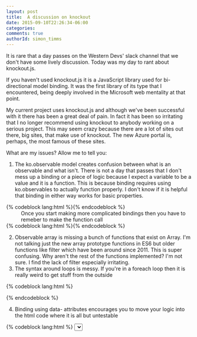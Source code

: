 ```yaml
---
layout: post
title:  A discussion on knockout
date: 2015-09-10T22:26:34-06:00
categories:
comments: true
authorId: simon_timms
---
```


It is rare that a day passes on the Western Devs' slack channel that we don't have some lively discussion. Today was my day to rant about knockout.js. 

If you haven't used knockout.js it is a JavaScript library used for bi-directional model binding. It was the first library of its type that I encountered, being deeply involved in the Microsoft web mentality at that point. 

My current project uses knockout.js and although we've been successful with it there has been a great deal of pain. In fact it has been so irritating that I no longer recommend using knockout to anybody working on a serious project. This may seem crazy because there are a lot of sites out there, big sites, that make use of knockout. The new Azure portal is, perhaps, the most famous of these sites.

What are my issues? Allow me to tell you: 

<ol>
	<li> The ko.observable model creates confusion between what is an observable and what isn't. There is not a day that passes that I don't mess up a binding or a piece of logic because I expect a variable to be a value and it is a function. This is because binding requires using ko.observables to actually function properly. I don't know if it is helpful that binding in either way works for basic properties.
	</li>
</ol>
{% codeblock lang:html %}
<span data-bind="someproperty"/>
​
<span data-bind="someproperty()"/>
{% endcodeblock %}

<div style="margin-left: 40px">
Once you start making more complicated bindings then you have to remeber to make the function call
</div>
{% codeblock lang:html %}
<span data-bind="someproperty() + 1"/>
​{% endcodeblock %}

<ol start="2">
<li>Observable array is missing a bunch of functions that exist on Array. I'm not talking just the new array prototype functions in ES6 but older functions like filter which have been around since 2011. This is super confusing. Why aren't the rest of the functions implemented? I'm not sure. I find the lack of filter especially irritating.</li> 

<li>The syntax around loops is messy. If you're in a foreach loop then it is really weird to get stuff from the outside</li>
</ol>

{% codeblock lang:html %}
<tbody data-bind="foreach: somecollection">
	<tr>
		<td data-bind="text: rowvalue"/>
		<td data-bind="text: $parents[0].valueFromOuterModel"/>
	</tr>
</tbody>	
​{% endcodeblock %}


<ol start="4">
<li>Binding using data- attributes encourages you to move your logic into the html code where it is all but untestable 
</li>
</ol>
{% codeblock lang:html %}
<select class="form-control" data-bind="value: item.State, 
		attr:{'name': 'StateDropdown' + rowSuffix }, 
		foreach: $parents[1].states().filter(function(item){ return item.Value() == $parents[0].State() || $parents[1].rows().map(function(row){return row.State();}).indexOf(item.Value()) < 0;}) ">
{% endcodeblock %}

<div style="margin-left: 40px">
<a href="http://www.westerndevs.com/bios/dave_white/">Dave White</a> called me to the carpet for this complaint. "Why aren't you doing your filtering in the model?" he asked. Quite right, I should be doing it in the model and I, indeed, refactored the code later to do that. The point was that because you're doing the bindings in the html it is easy to fall into the lazy trap of just leaving it. Maybe knockout shouldn't support expressions in the data-bindings. 
</div>
<ol start="5">
<li>
	<p>Knockout supports creating components but these are rendered at a non-deterministic time. This means that if you want to do something after the component has rendered you're pretty much left guessing. You can't do it right after you call the model bind because that is defered and as there is no componentHasMounted equivilent to hook into you can't do it there. If you wanted to, say, add an autocomplete to a dynamically added text box then when would you call that code? </p>
	<p>

I honestly don't know. I've tried just setting a timeout and I've also tried hooking into mutation observers. The first is hacky and the second has limited browser support. 
</p>
<p>
<b>Update:</b> Dave and I poked about a bit and there might be a solution in using synchronous components, I'll experiment and update some more. 
</p>
</li>
</ol>
<a href="http://www.westerndevs.com/bios/amir_barylko/">Amir</a> asked what I would use instead. <a href="http://facebook.github.io/react/">React</a>. Maybe <a href="http://aurelia.io/">Aurelia</a>, although I haven't explored it enough yet. 